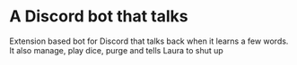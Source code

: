 # A Discord bot that talks

Extension based bot for Discord that talks back when it learns a few words. It also manage, play dice, purge and tells Laura to shut up
